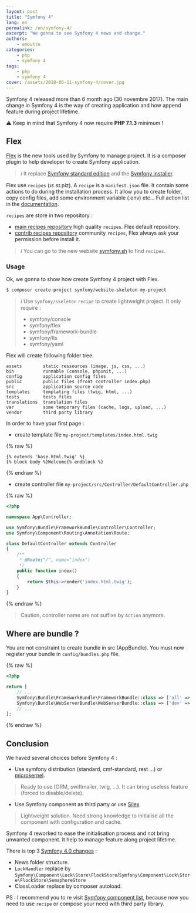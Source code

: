 ```yaml
--- 
layout: post  
title: "Symfony 4"   
lang: en  
permalink: /en/symfony-4/  
excerpt: "We gonna to see Symfony 4 news and change."  
authors:  
    - amoutte  
categories:
    - php
    - symfony 4
tags:
    - php
    - symfony 4
cover: /assets/2018-06-11-symfony-4/cover.jpg  
--- 
```


Symfony 4 released more than 6 month ago (30 novembre 2017). The main change in Symfony 4 is the way of creating application and how append feature during project lifetime.

⚠️ Keep in mind that Symfony 4 now require **PHP 7.1.3** minimum !

## Flex

[Flex](https://github.com/symfony/flex) is the new tools used by Symfony to manage project.
It is a composer plugin to help developer to create Symfony application.
 
> ℹ️ It replace [Symfony standard edition](https://github.com/symfony/symfony-standard) and the [Symfony installer](https://github.com/symfony/symfony-installer).

Flex use `recipes` (ɹɛ.sɪ.piz).
A `recipe` is a `manifest.json` file. It contain some actions to do during the installation process.
It allow you to create folder, copy config files, add some environment variable (.env) etc... 
Full action list in the [documentation](https://github.com/symfony/recipes/blob/master/README.rst).

`recipes` are store in two repository :
 * [main recipes repository](https://github.com/symfony/recipes) high quality `recipes`. Flex default repository.
 * [contrib recipes repository](https://github.com/symfony/recipes-contrib) community `recipes`, Flex always ask your permission before install it.

> ℹ️ You can go to the new website [symfony.sh](https://symfony.sh/) to find `recipes`.

### Usage

Ok, we gonna to show how create Symfony 4 project with Flex.

```
$ composer create-project symfony/website-skeleton my-project

```

> ℹ️ Use `symfony/skeleton` `recipe` to create lightweight project.
> It only require :
> * symfony/console
> * symfony/flex
> * symfony/framework-bundle
> * symfony/lts
> * symfony/yaml

Flex will create following folder tree.

```
assets        static ressources (image, js, css, ...)
bin           runnable (console, phpunit, ...)
config        application config files
public        public files (front controller index.php)
src           application source code
templates     templating files (twig, html, ...)
tests         tests files
translations  translation files
var           some temporary files (cache, logs, upload, ...)
vendor        third party library
```

In order to have your first page :

* create template file `my-project/templates/index.html.twig`

{% raw %}
```twig
{% extends 'base.html.twig' %}
{% block body %}Welcome{% endblock %}
``` 
{% endraw %}

* create controller file `my-project/src/Controller/DefaultController.php` 

{% raw %}
```php
<?php

namespace App\Controller;

use Symfony\Bundle\FrameworkBundle\Controller\Controller;
use Symfony\Component\Routing\Annotation\Route;

class DefaultController extends Controller
{
    /**
     * @Route("/", name="index")
     */
    public function index()
    {
        return $this->render('index.html.twig');
    }
}
```
{% endraw %}

> Caution, controller name are not suffixe by `Action` anymore.

## Where are bundle ? 

You are not constraint to create bundle in src (AppBundle).
You must now register your bundle in `config/bundles.php` file.

{% raw %}
```php
<?php

return [
    // ...
    Symfony\Bundle\FrameworkBundle\FrameworkBundle::class => ['all' => true],
    Symfony\Bundle\WebServerBundle\WebServerBundle::class => ['dev' => true],
    // ...
];
``` 
{% endraw %}

## Conclusion

We haved several choices before Symfony 4 :

* Use symfony distribution (standard, cmf-standard, rest ...) or [microkernel](https://github.com/symfony/symfony/blob/master/src/Symfony/Bundle/FrameworkBundle/Kernel/MicroKernelTrait.php).
> Ready to use (ORM, swiftmailer, twig, ...). 
> It can bring useless feature (forced to disable/delete).  
    
* Use Symfony component as third party or use [Silex](https://github.com/silexphp/Silex)
> Lightweight solution.
> Need strong knowledge to initialise all the component with configuration and cache.

Symfony 4 reworked to ease the initialisation process and not bring unwanted component.
It help to manage feature along project lifetime.

There is top 3 [Symfony 4.0 changes](https://github.com/symfony/symfony/blob/master/UPGRADE-4.0.md) :
* News folder structure.
* `LockHandler` replace by `Symfony\Component\Lock\Store\FlockStore`/`Symfony\Component\Lock\Store\FlockStore\SemaphoreStore`
* ClassLoader replace by composer autoload.

PS : I recommend you to re visit [Symfony component list](https://github.com/symfony/symfony/tree/master/src/Symfony/Component), 
because now you need to use `recipe` or compose your need with third party library.

